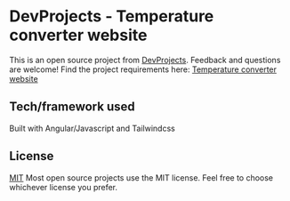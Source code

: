# DevProjects - Temperature converter website

This is an open source project from [DevProjects](http://www.codementor.io/projects). Feedback and questions are welcome!
Find the project requirements here: [Temperature converter website](https://www.codementor.io/projects/web/temperature-converter-website-atx32dy7mf)

## Tech/framework used
Built with Angular/Javascript and Tailwindcss

## License
[MIT](https://choosealicense.com/licenses/mit/)
Most open source projects use the MIT license. Feel free to choose whichever license you prefer.
